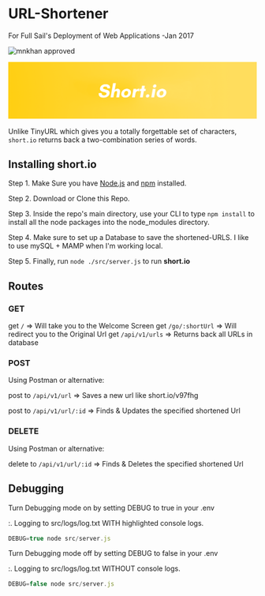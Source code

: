 # URL-Shortener
For Full Sail's Deployment of Web Applications -Jan 2017

![mnkhan approved](https://img.shields.io/badge/mnkhan94-approved-brightgreen.svg)

![alt tag](/readme/logo.png)

Unlike TinyURL which gives you a totally forgettable set of characters, `short.io` returns back a two-combination series of words.

## Installing short.io

Step 1. Make Sure you have [Node.js](https://nodejs.org/en/) and [npm](https://www.npmjs.com) installed.

Step 2. Download or Clone this Repo.

Step 3. Inside the repo's main directory, use your CLI to type `npm install` to install all the node packages into the node_modules directory.

Step 4. Make sure to set up a Database to save the shortened-URLS. I like to use mySQL + MAMP when I'm working local.

Step 5. Finally, run `node ./src/server.js` to run **short.io**

## Routes

### GET

get `/` => Will take you to the Welcome Screen
get `/go/:shortUrl` => Will redirect you to the Original Url
get `/api/v1/urls` => Returns back all URLs in database

### POST

Using Postman or alternative:

post to `/api/v1/url` => Saves a new url like short.io/v97fhg

post to `/api/v1/url/:id` => Finds & Updates the specified shortened Url

### DELETE

Using Postman or alternative:

delete to `/api/v1/url/:id` => Finds & Deletes the specified shortened Url

## Debugging

Turn Debugging mode on by setting DEBUG to true in your .env

:. Logging to src/logs/log.txt WITH highlighted console logs.

```javascript
DEBUG=true node src/server.js
```
Turn Debugging mode off by setting DEBUG to false in your .env

:. Logging to src/logs/log.txt WITHOUT console logs.

```javascript
DEBUG=false node src/server.js
```
